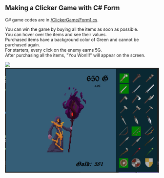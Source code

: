 ## Making a Clicker Game with C# Form
C# game codes are in [/ClickerGame/Form1.cs](https://github.com/AtakanTurgut/ClickerGameCSForm/blob/main/ClickerGame/Form1.cs).

You can win the game by buying all the items as soon as possible. <br />
You can hover over the items and see their values. <br />
Purchased items have a background color of Green and cannot be purchased again. <br />
For starters, every click on the enemy earns 5G. <br />
After purchasing all the items, "You Won!!!" will appear on the screen.

![](/pictures/gifClickerGame.gif)
![](/pictures/ClickerGameSS.PNG)